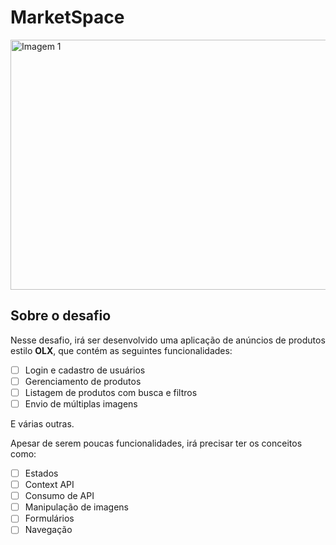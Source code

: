 # MarketSpace

<img width="600" height="400" src="https://github.com/fabianocsouza/marketspace/assets/57264174/f64037bf-d89d-4928-9329-e5346c457024" alt="Imagem 1">

## Sobre o desafio

Nesse desafio, irá ser desenvolvido uma aplicação de anúncios de produtos estilo **OLX**, que contém as seguintes funcionalidades:

- [ ] Login e cadastro de usuários
- [ ] Gerenciamento de produtos
- [ ] Listagem de produtos com busca e filtros
- [ ] Envio de múltiplas imagens

E várias outras.

Apesar de serem poucas funcionalidades, irá precisar ter os conceitos como:

- [ ] Estados
- [ ] Context API
- [ ] Consumo de API
- [ ] Manipulação de imagens
- [ ] Formulários
- [ ] Navegação
